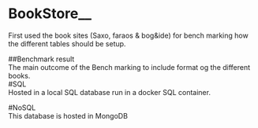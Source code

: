 # BookStore__
First used the book sites (Saxo, faraos & bog&ide) for bench marking how the different tables should be setup. 

##Benchmark result  
The main outcome of the Bench marking to include format og the different books.  
#SQL  
Hosted in a local SQL database run in a docker SQL container.


#NoSQL  
This database is hosted in MongoDB


